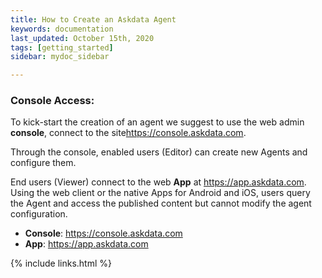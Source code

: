 ```yaml
---
title: How to Create an Askdata Agent
keywords: documentation
last_updated: October 15th, 2020
tags: [getting_started]
sidebar: mydoc_sidebar

---
```


### Console Access:

To kick-start the creation of an agent we suggest to use the web admin **console**, connect to the site<https://console.askdata.com>. 

Through the console, enabled users (Editor) can create new Agents and configure them.  

End users (Viewer) connect to the web **App** at <https://app.askdata.com>. Using the web client or the native Apps for Android and iOS, users query the Agent and access the published content but cannot modify the agent configuration.  


* **Console**: <https://console.askdata.com>
* **App**: <https://app.askdata.com>

{% include links.html %}

    
